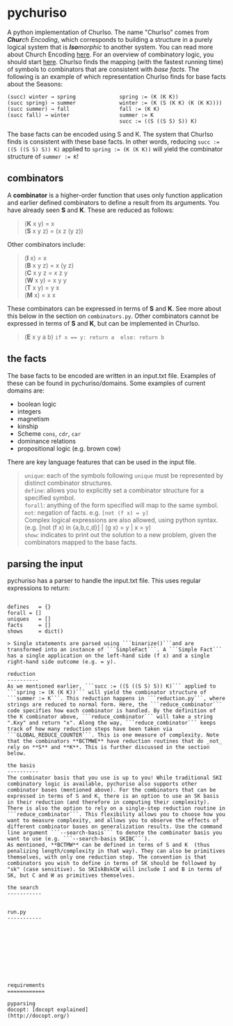 pychuriso
=========

A python implementation of ChurIso. 
The name "ChurIso" comes from _**Chur**ch Encoding_, which corresponds to building a structure in a purely logical system that is _**Iso**morphic_ to another system. You can read more about Church Encoding [here](https://en.wikipedia.org/wiki/Church_encoding). For an overview of combinatory logic, you should start [here](https://en.wikipedia.org/wiki/Combinatory_logic). ChurIso finds the mapping (with the fastest running time) of symbols to combinators that are consistent with _base facts_. The following is an example of which representation ChurIso finds for base facts about the Seasons:
```
(succ) winter → spring              spring := (K (K K))
(succ spring) → summer              winter := (K (S (K K) (K (K K))))
(succ summer) → fall                fall := (K K)         
(succ fall) → winter                summer := K
                                    succ := ((S ((S S) S)) K)
```
The base facts can be encoded using S and K. The system that ChurIso finds is consistent with these base facts. In other words, reducing ```succ := ((S ((S S) S)) K)``` applied to ```spring := (K (K K))``` will yield the combinator structure of ```summer := K```!

combinators
-----------
A **combinator** is a higher-order function that uses only function application and earlier defined combinators to define a result from its arguments. You have already seen **S** and **K**. These are reduced as follows:
> (**K** x y) = x</br>
>(**S** x y z) = (x z (y z))</br>

Other combinators include:
>(**I** x) = x</br>
>(**B** x y z) = x (y z)</br>
>(**C** x y z = x z y</br>
>(**W** x y) = x y y</br>
>(**T** x y) = y x</br>
>(**M** x) = x x</br>

These combinators can be expressed in terms of **S** and **K**. See more about this below in the section on ```combinators.py```. Other combinators cannot be expressed in terms of **S** and **K**, but can be implemented in ChurIso.

>(**E** x y a b)  ```if x == y: return a  else: return b```</br>


the facts
----------
The base facts to be encoded are written in an input.txt file. Examples of these can be found in pychuriso/domains. Some examples of current domains are:
- boolean logic
- integers
- magnetism
- kinship
- Scheme ```cons```, ```cdr```, ```car```
- dominance relations
- propositional logic (e.g. brown cow)

There are key language features that can be used in the input file.
>```unique```: each of the symbols following ```unique``` must be represented by distinct combinator structures.</br>
>```define```: allows you to explicitly set a combinator structure for a specified symbol.</br>
>```forall```: anything of the form specified will map to the same symbol.</br>
>```not```: negation of facts. e.g. ```[not (f x) = y]```<br>
> Complex logical expressions are also allowed, using python syntax. (e.g. [not (f x) in {a,b,c,d}] | (g x) = y | x = y)<br>
>```show```: indicates to print out the solution to a new problem, given the combinators mapped to the base facts.</br>


parsing the input
----------
pychuriso has a parser to handle the input.txt file. This uses regular expressions to return:
>```
    defines   = {}
    forall = []
    uniques   = []
    facts     = []
    shows     = dict()
```
> Single statements are parsed using ```binarize()```and are transformed into an instance of ```SimpleFact```. A ```Simple Fact``` has a single application on the left-hand side (f x) and a single right-hand side outcome (e.g. = y).

reduction
----------
As we mentioned earlier, ```succ := ((S ((S S) S)) K)``` applied to ```spring := (K (K K))``` will yield the combinator structure of ```summer := K```. This reduction happens in ```reduction.py```, where strings are reduced to normal form. Here, the ```reduce_combinator``` code specifies how each combinator is handled. By the definition of the K combinator above, ```reduce_combinator``` will take a string ".Kxy" and return "x". Along the way, ```reduce_combinator``` keeps track of how many reduction steps have been taken via ```GLOBAL_REDUCE_COUNTER```. This is one measure of complexity. Note that the combinators **BCTMWE** have reduction routines that do _not_ rely on **S** and **K**. This is further discussed in the section below.

the basis
----------
The combinator basis that you use is up to you! While traditional SKI combinatory logic is available, pychuriso also supports other combinator bases (mentioned above). For the combinators that can be expressed in terms of S and K, there is an option to use an SK basis in their reduction (and therefore in computing their complexity). There is also the option to rely on a single-step reduction routine in ```reduce_combinator```. This flexibility allows you to choose how you want to measure complexity, and allows you to observe the effects of different combinator bases on generalization results. Use the command line argument ```--search-basis``` to denote the combinator basis you want to use (e.g. ```--search-basis SKIBC```).
As mentioned, **BCTMW** can be defined in terms of S and K  (thus penalizing length/complexity in that way). They can also be primitives themselves, with only one reduction step. The convention is that combinators you wish to define in terms of SK should be followed by "sk" (case sensitive). So SKIskBskCW will include I and B in terms of SK, but C and W as primitives themselves.

the search
-----------


run.py
-----------










requirements
============

pyparsing
docopt: [docopt explained]
(http://docopt.org/)

